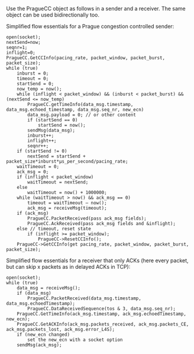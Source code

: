 Use the PragueCC object as follows in a sender and a receiver. The same object can be used bidirectionally too.

Simplified flow essentials for a Prague congestion controlled sender:
```
open(socket);
nextSend=now;
seqnr=1;
inflight=0;
PragueCC.GetCCInfo(pacing_rate, packet_window, packet_burst, packet_size);
while (true)
    inburst = 0;
    timeout = 0;
    startSend = 0;
    now_temp = now();
    while (inflight < packet_window) && (inburst < packet_burst) && (nextSend <= now_temp)
        PragueCC.getTimeInfo(data_msg.timestamp, data_msg.echoed_timestamp, data_msg.seq_nr, new_ecn)
        data_msg.payload = 0; // or other content
        if (startSend == 0)
            startSend = now();
        sendMsg(data_msg);
        inburst++;
        inflight++;
        seqnr++;
    if (startSend != 0)
        nextSend = startSend + packet_size*inburst*µs_per_second/pacing_rate;
    waitTimeout = 0;
    ack_msg = 0;
    if (inflight < packet_window)
        waitTimeout = nextSend;
    else
        waitTimeout = now() + 1000000;
    while (waitTimeout > now() && ack_msg == 0)
        timeout = waitTimeout – now();
        ack_msg = receiveMsg(timeout);
    if (ack_msg)
        PragueCC.PacketReceived(pass ack_msg fields);
        PragueCC.AckReceived(pass ack_msg fields and &inflight);
    else // timeout, reset state
        if (inflight >= packet_window);
            PragueCC->ResetCCInfo();
    PragueCC->GetCCInfo(get pacing_rate, packet_window, packet_burst, packet_size);
```

Simplified flow essentials for a receiver that only ACKs (here every packet, but can skip x packets as in delayed ACKs in TCP):
```
open(socket);
while (true)
    data_msg = receiveMsg();
    if (data_msg)
        PragueCC.PacketReceived(data_msg.timestamp, data_msg.echoedTimestamp);
        PragueCC.DataReceivedSequence(tos & 3, data_msg.seq_nr);
    PragueCC.GetTimeInfo(ack_msg.timestamp, ack_msg.echoedTimestamp, new_ecn);
    PragueCC.GetACKInfo(ack_msg.packets_received, ack_msg.packets_CE, ack_msg.packets_lost, ack_msg.error_L4S);
    if (new_ecn changed)
        set the new_ecn with a socket option
    sendMsg(ack_msg);
```
